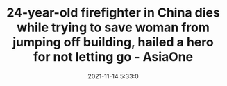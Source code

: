 ---
"title": "24-year-old firefighter in China dies while trying to save woman from jumping off building, hailed a hero for not letting go - AsiaOne"
"date": "2021-11-14 5:33:0"
"feed_name": "GOOGLENEWSCONSTRUCTION"
"feed_website": "https://news.google.com/search?q=construction%2Bincident&hl=en-US&gl=US&ceid=US:en"
"feed_rss": "https://news.google.com/rss/search?q=construction%2Bincident&hl=en-US&gl=US&ceid=US:en"
"link": "https://www.asiaone.com/china/24-year-old-firefighter-china-dies-while-trying-save-woman-jumping-building-hailed-hero-not-letting-go"
"source": "{'href': 'https://www.asiaone.com', 'title': 'AsiaOne'}"
"file": "_posts/2021-1-1-d312a5a2eeb5c4f16838c83d85ef0051fc1b1364.md"
"accident": "0"
"drilling": "0"
"dead": "0"
"injured": "0"
"arrested": "0"
"place": "unknown place"
"where": "unknown site"
"causes": "unknown"
"place_uri": "unknown place"
---